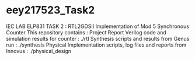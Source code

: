 # eey217523_Task2
IEC LAB ELP831
TASK 2 :  RTL2GDSII Implementation of Mod 5 Synchronous Counter
This repository contains : 
Project Report
Verilog code and simulation results for counter : ./rtl
Synthesis scripts and results from Genus run : ./synthesis
Physical Implementation scripts, log files and reports from Innovus : ./physical_design
